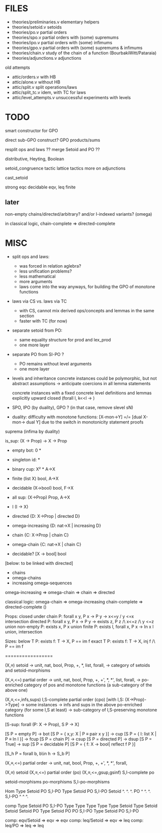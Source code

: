 # FILES

- theories/preliminaries.v   elementary helpers
- theories/setoid.v          setoids
- theories/po.v              partial orders
- theories/spo.v             partial orders with (some) supremums
- theories/ipo.v             partial orders with (some) infimums
- theories/gpo.v             partial orders with (some) supremums & infimums 
- theories/chain.v           study of the chain of a function (BourbakiWitt/Pataraia)
- theories/adjunctions.v     adjunctions

old attempts
- attic/orders.v    with HB
- attic/alone.v     without HB
- attic/split.v     split operations/laws
- attic/split_tc.v  idem, with TC for laws
- attic/level_attempts.v  unsuccessful experiments with levels

# TODO

smart constructor for GPO 

direct sub-GPO construct?
GPO products/sums

resplit ops and laws ??
merge Setoid and PO ??

distributive, Heyting, Boolean

setoid_congruence tactic
lattice tactics
more on adjunctions

cast_setoid

strong eqc
decidable eqv, leq
finite


## later
non-empty chains/directed/arbitrary?
and/or I-indexed variants? (omega)

in classical logic, 
 chain-complete => directed-complete


# MISC

- split ops and laws:
  + was forced in relation aglebra?
  + less unification problems?
  - less mathematical
  - more arguments
  - laws come into the way anyways, for building the GPO of monotone functions

- laws via CS vs. laws via TC
  - with CS, cannot mix derived ops/concepts and lemmas in the same section
  - faster with TC (for now)

- separate setoid from PO:
  + same equality structure for prod and lex_prod
  - one more layer

- separate PO from SI-PO ?
  + PO remains without level arguments
  - one more layer

- levels and inheritance
  concrete instances could be polymorphic, but not abstract assumptions
  -> anticipate coercions in all lemma statements
  
  concrete instances with a fixed concrete level
  definitions and lemmas explicitly upward closed (forall l, k<<l -> )

- SPO, IPO (by duality), GPO ?  (in that case, remove slevel sN)


- duality: difficulty with monotone functions: [X-mon->Y] =/= [dual X-mon-> dual Y] due to the switch in monotonicity statement proofs 



suprema
(infima by duality)

is_sup: (X -> Prop) -> X -> Prop 

- empty                 bot:   0            *
- singleton             id:                 *
- binary                cup:   X²           *     A->X
- finite                      (list X)      bool, A->X
- decidable                   (X->bool)     bool, F->X
- all                   sup:  (X->Prop)     Prop, A->X
- I                           (I -> X)

- directed                    {D: X->Prop | directed D}
- omega-increasing            {D: nat->X  | increasing D}
- chain                       {C: X->Prop | chain C}
- omega-chain                 {C: nat->X  | chain C}

- decidable? [X -> bool]                           bool

[below: to be linked with directed]
- chains
- omega-chains
- increasing omega-sequences


omega-increasing => omega-chain => chain => directed

classical logic: 
  omega-chain => omega-increasing
  chain-complete => directed-complete ()

Props:                                                                                closed under
chain P: forall x y, P x -> P y -> x<=y \/ y <=x                                    intersection
directed P: forall x y, P x -> P y -> exists z, P z /\ x<=z /\ y <=z                union
non-empty P: exists x, P x                                                          union
finite P: exists l, forall x, P x -> In x l                                         union, intersection

Sizes:
below T P: exists f: T -> X, P == im f
exact T P: exists f: T -> X, inj f /\ P == im f


=================

(X,≡) setoid 
 -> unit, nat, bool, Prop, +, *, list, forall, 
 -> category of setoids and setoid-morphisms

(X,≡,<=) partial order
 -> unit, nat, bool, Prop, +, +', *, *', list, forall, 
 -> po-enriched category of pos and monotone functions
    (a sub-category of the above one)

(X,≡,<=,infs,sups) I,S-complete partial order (cpo) [with I,S: (X->Prop)->Type]
 -> some instances
 -> infs and sups in the above po-enriched category (for some I,S at least)
 -> sub-category of I,S-preserving monotone functions


[S-sup: forall (P: X -> Prop), S P -> X]

[S P = empty P]                     -> bot
[S P = { x,y: X | P ≡ pair x y }]   -> cup
[S P = { l: list X | P ≡ In l }]    -> fcup
[S P = chain P]                     -> csup
[S P = directed P]                  -> dsup
[S P = True]                          -> sup
[S P = decidable P] 
[S P = { f: X -> bool| reflect f P }]

[S_h P = forall b, b\in h -> S_b P]








(X,≡,<=) partial order 
 -> unit, nat, bool, Prop, +, +', *, *', forall, 
 



(X,≡) setoid
(X,≡,<=) partial order  (po)
(X,≡,<=,gsup,gsinf) S,I-complete po

setoid-morphisms
po-morphisms
S,I-po-morphisms


Hom    Type Setoid PO S,I-PO
Type        Setoid PO S,I-PO
Setoid        ^.   ^.   ^.
PO            ^    ^.   ^.
S,I-PO        ^    ^    ^.

comp   Type Setoid PO     S,I-PO
Type   Type Type   Type   Type
Setoid Type Setoid Setoid Setoid
PO     Type Setoid PO     PO
S,I-PO Type Setoid PO     S,I-PO

comp: eqv/Setoid => eqv => eqv
comp: leq/Setoid => eqv => leq
comp: leq/PO     => leq => leq

